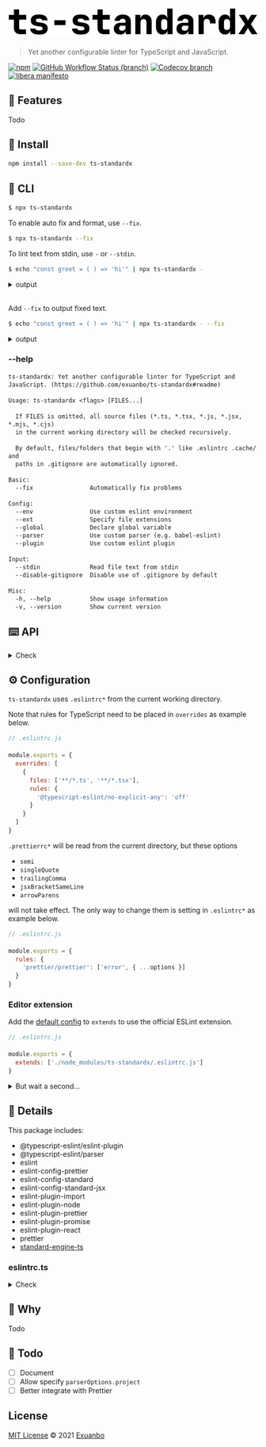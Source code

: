 # [![ts-standardx](https://raw.githubusercontent.com/exuanbo/ts-standardx/main/logo.svg)](https://github.com/exuanbo/ts-standardx)

> Yet another configurable linter for TypeScript and JavaScript.

[![npm](https://img.shields.io/npm/v/ts-standardx.svg)](https://www.npmjs.com/package/ts-standardx)
[![GitHub Workflow Status (branch)](https://img.shields.io/github/workflow/status/exuanbo/ts-standardx/Node.js%20CI/main.svg)](https://github.com/exuanbo/ts-standardx/actions?query=workflow%3A%22Node.js+CI%22)
[![Codecov branch](https://img.shields.io/codecov/c/gh/exuanbo/ts-standardx/main.svg?token=D9AA8C1ZS2)](https://codecov.io/gh/exuanbo/ts-standardx)
[![libera manifesto](https://img.shields.io/badge/libera-manifesto-lightgrey.svg)](https://liberamanifesto.com)

## 🚀 Features

Todo

## 💾 Install

```sh
npm install --save-dev ts-standardx
```

## 🤖 CLI

```sh
$ npx ts-standardx
```

To enable auto fix and format, use `--fix`.

```sh
$ npx ts-standardx --fix
```

To lint text from stdin, use `-` or `--stdin`.

```sh
$ echo "const greet = ( ) => 'hi'" | npx ts-standardx -
```

<details><summary>output</summary>
<p>

```
<text>:1:7
  error  'greet' is assigned a value but never used.  no-unused-vars

<text>:1:17
  error  Delete `·`  prettier/prettier

Run `ts-standardx --fix` to automatically fix some problems.
```

</p>
</details>

<br>

Add `--fix` to output fixed text.

```sh
$ echo "const greet = ( ) => 'hi'" | npx ts-standardx - --fix
```

<details><summary>output</summary>
<p>

```
const greet = () => 'hi'
```

</p>
</details>

### --help

```
ts-standardx: Yet another configurable linter for TypeScript and JavaScript. (https://github.com/exuanbo/ts-standardx#readme)

Usage: ts-standardx <flags> [FILES...]

  If FILES is omitted, all source files (*.ts, *.tsx, *.js, *.jsx, *.mjs, *.cjs)
  in the current working directory will be checked recursively.

  By default, files/folders that begin with '.' like .eslintrc .cache/ and
  paths in .gitignore are automatically ignored.

Basic:
  --fix                Automatically fix problems

Config:
  --env                Use custom eslint environment
  --ext                Specify file extensions
  --global             Declare global variable
  --parser             Use custom parser (e.g. babel-eslint)
  --plugin             Use custom eslint plugin

Input:
  --stdin              Read file text from stdin
  --disable-gitignore  Disable use of .gitignore by default

Misc:
  -h, --help           Show usage information
  -v, --version        Show current version
```

## ⌨️ API

<details>
<summary>Check</summary>
<p>

```ts
// index.d.ts

import {
  ProvidedOptions,
  Linter as __Linter,
  CLI as __CLI
} from 'standard-engine-ts'

declare const options: ProvidedOptions

declare class Linter extends __Linter {
  constructor(customOptions?: ProvidedOptions)
}
declare class CLI extends __CLI {
  constructor(customOptions?: ProvidedOptions)
}

export { CLI, Linter, options }
```

</p>
</details>

## ⚙️ Configuration

`ts-standardx` uses `.eslintrc*` from the current working directory.

Note that rules for TypeScript need to be placed in `overrides` as example below.

```js
// .eslintrc.js

module.exports = {
  overrides: [
    {
      files: ['**/*.ts', '**/*.tsx'],
      rules: {
        '@typescript-eslint/no-explicit-any': 'off'
      }
    }
  ]
}
```

`.prettierrc*` will be read from the current directory, but these options

- `semi`
- `singleQuote`
- `trailingComma`
- `jsxBracketSameLine`
- `arrowParens`

will not take effect. The only way to change them is setting in `.eslintrc*` as example below.

```js
// .eslintrc.js

module.exports = {
  rules: {
    'prettier/prettier': ['error', { ...options }]
  }
}
```

### Editor extension

Add the [default config](#eslintrcts) to `extends` to use the official ESLint extension.

```js
// .eslintrc.js

module.exports = {
  extends: ['./node_modules/ts-standardx/.eslintrc.js']
}
```

<details>
<summary>But wait a second...</summary>
<p>

"So why can't I use `npx eslint .` directly?" Yes, you can :p

</p>
</details>

## 🔎 Details

This package includes:

- @typescript-eslint/eslint-plugin
- @typescript-eslint/parser
- eslint
- eslint-config-prettier
- eslint-config-standard
- eslint-config-standard-jsx
- eslint-plugin-import
- eslint-plugin-node
- eslint-plugin-prettier
- eslint-plugin-promise
- eslint-plugin-react
- prettier
- [standard-engine-ts](https://github.com/exuanbo/standard-engine-ts#readme)

### eslintrc.ts

<details>
<summary>Check</summary>
<p>

```ts
import type { Linter } from 'eslint'
import { rules } from './rules'
import { prettierCompatRules, compatRules, prettierTypescriptCompatRules } from './compatRules'
import { isModuleAvailable } from './utils'

const PRETTIER_STANDARD = {
  semi: false,
  singleQuote: true,
  trailingComma: 'none',
  bracketSameLine: true,
  arrowParens: 'avoid'
}

const eslintrc: Linter.BaseConfig = {
  extends: ['standard', 'standard-jsx', 'prettier'],
  plugins: ['prettier'],
  rules: {
    'prettier/prettier': ['error', PRETTIER_STANDARD],
    ...prettierCompatRules
  },
  overrides: isModuleAvailable('typescript')
    ? [
        {
          files: ['**/*.ts', '**/*.tsx'],
          extends: ['plugin:@typescript-eslint/recommended'],
          parser: '@typescript-eslint/parser',
          parserOptions: {
            project: './tsconfig.json'
          },
          rules: {
            ...rules,
            ...compatRules,
            ...prettierTypescriptCompatRules
          }
        }
      ]
    : undefined
}

export default eslintrc
```

</p>
</details>

## 🤔 Why

Todo

## 📃 Todo

- [ ] Document
- [ ] Allow specify `parserOptions.project`
- [ ] Better integrate with Prettier

## License

[MIT License](https://github.com/exuanbo/ts-standardx/blob/main/LICENSE) © 2021 [Exuanbo](https://github.com/exuanbo)
